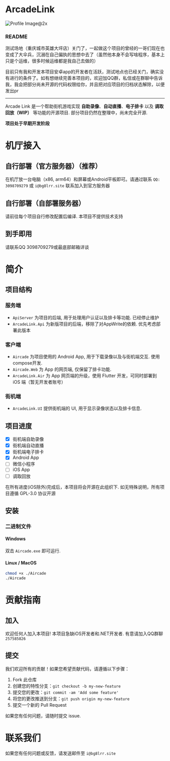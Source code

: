 # ArcadeLink

![Profile Image@2x](https://github.com/ArcadeLink/.github/assets/22652631/54004b42-13f9-44a4-aabf-69a8cd953600)

### README

测试场地（重庆城市英雄大坪店）关门了，一起做这个项目的曾经的一哥们现在也变成了大伞兵，沉溺在自己偏执的思想中去了（虽然他本身不会写啥程序，基本上只是个运维，很多时候运维都是我自己去做的）

目前只有我和开发本项目安卓app的开发者在活跃，测试地点也已经关门，确实没有进行的条件了。如有想继续完善本项目的，欢迎加QQ群，私信或在群聊中告诉我，我会把部分尚未开源的代码权限给你，并且把对应项目的归档状态解除，以便发出pr

---

Arcade Link 是一个帮助街机游戏实现 **自助录像**、**自动直播**、**电子排卡** 以及 **调取回放（WIP）** 等功能的开源项目. 部分项目仍然在整理中，尚未完全开源.

**项目处于早期开发阶段**

# 机厅接入

## 自行部署（官方服务器）（推荐）

在机厅放一台电脑（x86, arm64）和屏幕或Android平板即可。请通过联系 `QQ: 3098709279` 或 `i@bg8lrr.site` 联系加入到官方服务器

## 自行部署（自部署服务器）

请前往每个项目自行修改配置后编译. 本项目不提供技术支持

## 到手即用

请联系QQ 3098709279或最底部邮箱详谈

# 简介

## 项目结构

### 服务端
- `ApiServer` 为项目的后端, 用于处理用户认证以及排卡等功能. 已经停止维护
- `ArcadeLink.Api` 为新版项目的后端，移除了对AppWrite的依赖. 优先考虑部署此版本

### 客户端
- `Aircade` 为项目使用的 Android App, 用于下载录像以及与街机端交互. 使用compose开发.
- `Aircade.Web` 为 App 的网页端, 仅保留了排卡功能.
- `ArcadeLink.Air` 为 App 网页端的升级，使用 Flutter 开发，可同时部署到 iOS 端（暂无开发者账号）

### 街机端
- `ArcadeLink.UI` 提供街机端的 UI, 用于显示录像状态以及排卡信息.

## 项目进度

- [x] 街机端自助录像
- [x] 街机端自动直播
- [x] 街机端电子排卡
- [x] Android App
- [ ] 微信小程序
- [ ] iOS App
- [ ] 调取回放

在所有进度(iOS除外)完成后，本项目将会开源在此组织下. 如无特殊说明，所有项目遵循 GPL-3.0 协议开源

## 安装

### 二进制文件

#### Windows

双击 `Aircade.exe` 即可运行.

#### Linux / MacOS

```bash
chmod +x ./Aircade
./Aircade
```

# 贡献指南

## 加入

欢迎任何人加入本项目! 本项目急缺iOS开发者和.NET开发者. 有意请加入QQ群聊 `257585826`

## 提交

我们欢迎所有的贡献！如果您希望贡献代码，请遵循以下步骤：

1. Fork 此仓库
2. 创建您的特性分支：`git checkout -b my-new-feature`
3. 提交您的更改：`git commit -am 'Add some feature'`
4. 将您的更改推送到分支：`git push origin my-new-feature`
5. 提交一个新的 Pull Request

如果您有任何问题，请随时提交 issue.

# 联系我们

如果您有任何问题或反馈，请发送邮件至 `i@bg8lrr.site`
